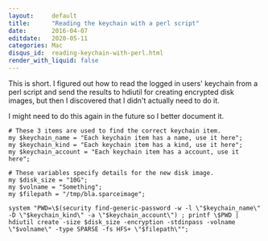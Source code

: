 ```yaml
---
layout:     default
title:      "Reading the keychain with a perl script"
date:       2016-04-07
editdate:   2020-05-11
categories: Mac
disqus_id:  reading-keychain-with-perl.html
render_with_liquid: false
---
```


This is short.  I figured out how to read the logged in users' keychain from a perl script and send the results to hdiutil for creating encrypted disk images, but then I discovered that I didn't actually need to do it.

I might need to do this again in the future so I better document it.

    # These 3 items are used to find the correct keychain item.
    my $keychain_name = "Each keychain item has a name, use it here";
    my $keychain_kind = "Each keychain item has a kind, use it here";
    my $keychain_account = "Each keychain item has a account, use it here";

    # These variables specify details for the new disk image.
    my $disk_size = "10G";
    my $volname = "Something";
    my $filepath = "/tmp/bla.sparceimage";

    system "PWD=\$(security find-generic-password -w -l \"$keychain_name\" -D \"$keychain_kind\" -a \"$keychain_account\") ; printf \$PWD | hdiutil create -size $disk_size -encryption -stdinpass -volname \"$volname\" -type SPARSE -fs HFS+ \"$filepath\"";
